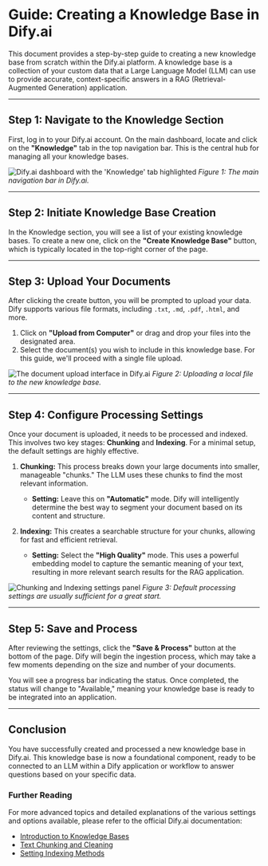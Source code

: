 # Guide: Creating a Knowledge Base in Dify.ai

This document provides a step-by-step guide to creating a new knowledge base from scratch within the Dify.ai platform. A knowledge base is a collection of your custom data that a Large Language Model (LLM) can use to provide accurate, context-specific answers in a RAG (Retrieval-Augmented Generation) application.

---

## Step 1: Navigate to the Knowledge Section

First, log in to your Dify.ai account. On the main dashboard, locate and click on the **"Knowledge"** tab in the top navigation bar. This is the central hub for managing all your knowledge bases.

![Dify.ai dashboard with the 'Knowledge' tab highlighted](https://assets-docs.dify.ai/2024/12/effc826d2584d5f2983cdcd746099bb6.png)
*Figure 1: The main navigation bar in Dify.ai.*

---

## Step 2: Initiate Knowledge Base Creation

In the Knowledge section, you will see a list of your existing knowledge bases. To create a new one, click on the **"Create Knowledge Base"** button, which is typically located in the top-right corner of the page.

---

## Step 3: Upload Your Documents

After clicking the create button, you will be prompted to upload your data. Dify supports various file formats, including `.txt`, `.md`, `.pdf`, `.html`, and more.

1.  Click on **"Upload from Computer"** or drag and drop your files into the designated area.
2.  Select the document(s) you wish to include in this knowledge base. For this guide, we'll proceed with a single file upload.

![The document upload interface in Dify.ai](https://assets-docs.dify.ai/2024/12/effc826d2584d5f2983cdcd746099bb6.png)
*Figure 2: Uploading a local file to the new knowledge base.*

---

## Step 4: Configure Processing Settings

Once your document is uploaded, it needs to be processed and indexed. This involves two key stages: **Chunking** and **Indexing**. For a minimal setup, the default settings are highly effective.

1.  **Chunking:** This process breaks down your large documents into smaller, manageable "chunks." The LLM uses these chunks to find the most relevant information.
    * **Setting:** Leave this on **"Automatic"** mode. Dify will intelligently determine the best way to segment your document based on its content and structure.

2.  **Indexing:** This creates a searchable structure for your chunks, allowing for fast and efficient retrieval.
    * **Setting:** Select the **"High Quality"** mode. This uses a powerful embedding model to capture the semantic meaning of your text, resulting in more relevant search results for the RAG application.

![Chunking and Indexing settings panel](https://assets-docs.dify.ai/2024/12/b3ec2ce860550563234ca22967abdd17.png)
*Figure 3: Default processing settings are usually sufficient for a great start.*

---

## Step 5: Save and Process

After reviewing the settings, click the **"Save & Process"** button at the bottom of the page. Dify will begin the ingestion process, which may take a few moments depending on the size and number of your documents.

You will see a progress bar indicating the status. Once completed, the status will change to "Available," meaning your knowledge base is ready to be integrated into an application.

---

## Conclusion

You have successfully created and processed a new knowledge base in Dify.ai. This knowledge base is now a foundational component, ready to be connected to an LLM within a Dify application or workflow to answer questions based on your specific data.

### Further Reading

For more advanced topics and detailed explanations of the various settings and options available, please refer to the official Dify.ai documentation:

* [Introduction to Knowledge Bases](https://docs.dify.ai/en/guides/knowledge-base/readme)
* [Text Chunking and Cleaning](https://docs.dify.ai/en/guides/knowledge-base/create-knowledge-and-upload-documents/chunking-and-cleaning-text)
* [Setting Indexing Methods](https://docs.dify.ai/en/guides/knowledge-base/create-knowledge-and-upload-documents/setting-indexing-methods)